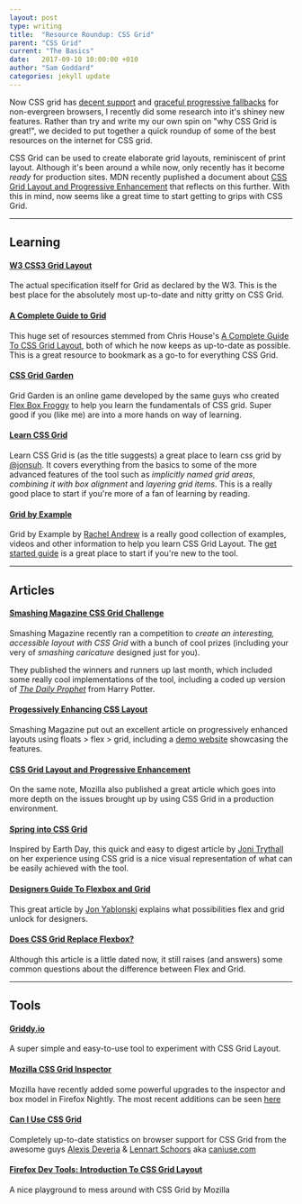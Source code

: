 ```yaml
---
layout: post
type: writing
title:  "Resource Roundup: CSS Grid"
parent: "CSS Grid"
current: "The Basics"
date:   2017-09-10 10:00:00 +010
author: "Sam Goddard"
categories: jekyll update
---
```


<p class="f--m">
  Now CSS grid has <a href="https://developer.mozilla.org/en-US/docs/Web/CSS/CSS_Grid_Layout/CSS_Grid_and_Progressive_Enhancement">decent support</a> and <a href="https://www.smashingmagazine.com/2017/07/enhancing-css-layout-floats-flexbox-grid">graceful progressive fallbacks</a> for non-evergreen browsers, I recently did some research into it's shiney new features. Rather than try and write my our own spin on "why CSS Grid is great!", we decided to put together a quick roundup of some of the best resources on the internet for CSS grid.
</p>

CSS Grid can be used to create elaborate grid layouts, reminiscent of print layout. Although it's been around a while now, only recently has it become *ready* for production sites. MDN recently puplished a document about [CSS Grid Layout and Progressive Enhancement](https://developer.mozilla.org/en-US/docs/Web/CSS/CSS_Grid_Layout/CSS_Grid_and_Progressive_Enhancement) that reflects on this further. With this in mind, now seems like a great time to start getting to grips with CSS Grid.

---

## Learning

#### [W3 CSS3 Grid Layout](https://www.w3.org/TR/css3-grid-layout/)
The actual specification itself for Grid as declared by the W3. This is the best place for the absolutely most up-to-date and nitty gritty on CSS Grid.

#### [A Complete Guide to Grid](https://css-tricks.com/snippets/css/complete-guide-grid/)
This huge set of resources stemmed from Chris House's [A Complete Guide To CSS Grid Layout](http://chris.house/blog/a-complete-guide-css-grid-layout/), both of which he now keeps as up-to-date as possible. This is a great resource to bookmark as a go-to for everything CSS Grid.

#### [CSS Grid Garden](http://cssgridgarden.com/)
Grid Garden is an online game developed by the same guys who created [Flex Box Froggy](http://flexboxfroggy.com/) to help you learn the fundamentals of CSS grid. Super good if you (like me) are into a more hands on way of learning.

#### [Learn CSS Grid](http://learncssgrid.com/)
Learn CSS Grid is (as the title suggests) a great place to learn css grid by [@jonsuh](https://twitter.com/jonsuh). It covers everything from the basics to some of the more advanced features of the tool such as *implicitly named grid areas*, *combining it with box alignment* and *layering grid items*. This is a really good place to start if you're more of a fan of learning by reading.

#### [Grid by Example](https://gridbyexample.com)
Grid by Example by [Rachel Andrew](https://rachelandrew.co.uk/) is a really good collection of examples, videos and other information to help you learn CSS Grid Layout. The [get started guide](https://gridbyexample.com/learn/) is a great place to start if you're new to the tool.

---

## Articles
#### [Smashing Magazine CSS Grid Challenge](https://www.smashingmagazine.com/2017/10/css-grid-challenge-2017-winners/)
Smashing Magazine recently ran a competition to *create an interesting, accessible layout with CSS Grid* with a bunch of cool prizes (including your very of *smashing caricature* designed just for you).

They published the winners and runners up last month, which included some really cool implementations of the tool, including a coded up version of [*The Daily Prophet*](http://redonion.se/cssgrid/) from Harry Potter.

#### [Progessively Enhancing CSS Layout](https://www.smashingmagazine.com/2017/07/enhancing-css-layout-floats-flexbox-grid/)
Smashing Magazine  put out an excellent article on progressively enhanced layouts using floats > flex > grid, including a [demo website](https://s.codepen.io/matuzo/debug/Emddvx) showcasing the features.

#### [CSS Grid Layout and Progressive Enhancement](https://developer.mozilla.org/en-US/docs/Web/CSS/CSS_Grid_Layout/CSS_Grid_and_Progressive_Enhancement)
On the same note, Mozilla also published a great article which goes into more depth on the issues brought up by using CSS Grid in a production environment.

#### [Spring into CSS Grid](http://jonibologna.com/spring-into-css-grid/)
Inspired by Earth Day, this quick and easy to digest article by [Joni Trythall](https://twitter.com/jonitrythall) on her experience using CSS grid is a nice visual representation of what can be easily achieved with the tool.

#### [Designers Guide To Flexbox and Grid](https://medium.com/@jonyablonski/designers-guide-to-flexbox-and-grid-cec6e7e45736)
This great article by [Jon Yablonski](https://twitter.com/jonyablonski?lang=en) explains what possibilities flex and grid unlock for designers.

#### [Does CSS Grid Replace Flexbox?](https://css-tricks.com/css-grid-replace-flexbox/)
Although this article is a little dated now, it still raises (and answers) some common questions about the difference between Flex and Grid.

---

## Tools

#### [Griddy.io](http://griddy.io/)
A super simple and easy-to-use tool to experiment with CSS Grid Layout.

#### [Mozilla CSS Grid Inspector](https://developer.mozilla.org/en-US/docs/Tools/Page_Inspector/How_to/Examine_grid_layouts)
Mozilla have recently added some powerful upgrades to the inspector and box model in Firefox Nightly. The most recent additions can be seen [here](https://hacks.mozilla.org/2017/06/new-css-grid-layout-panel-in-firefox-nightly/)

#### [Can I Use CSS Grid](http://caniuse.com/#feat=css-grid)
Completely up-to-date statistics on browser support for CSS Grid from the awesome guys [Alexis Deveria](https://twitter.com/Fyrd) & [Lennart Schoors](https://twitter.com/Lensco) aka [caniuse.com](http://caniuse.com/)

#### [Firefox Dev Tools: Introduction To CSS Grid Layout](https://mozilladevelopers.github.io/playground/)
A nice playground to mess around with CSS Grid by Mozilla
